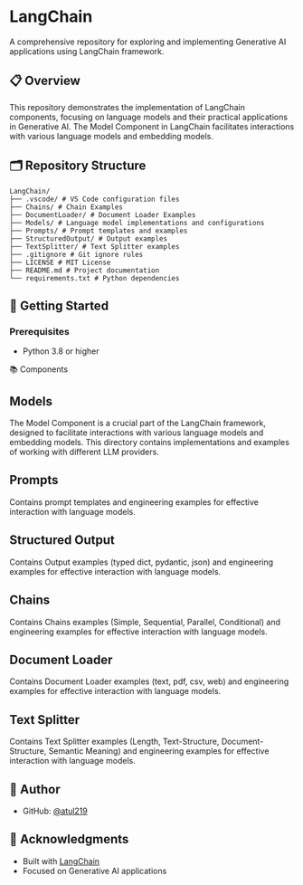 # LangChain

A comprehensive repository for exploring and implementing Generative AI applications using LangChain framework.

## 📋 Overview

This repository demonstrates the implementation of LangChain components, focusing on language models and their practical applications in Generative AI. The Model Component in LangChain facilitates interactions with various language models and embedding models.

## 🗂️ Repository Structure

```
LangChain/
├── .vscode/ # VS Code configuration files
├── Chains/ # Chain Examples
├── DocumentLoader/ # Document Loader Examples
├── Models/ # Language model implementations and configurations
├── Prompts/ # Prompt templates and examples
├── StructuredOutput/ # Output examples
├── TextSplitter/ # Text Splitter examples
├── .gitignore # Git ignore rules
├── LICENSE # MIT License
├── README.md # Project documentation
└── requirements.txt # Python dependencies
```

## 🚀 Getting Started

### Prerequisites

- Python 3.8 or higher


📚 Components
## Models
The Model Component is a crucial part of the LangChain framework, designed to facilitate interactions with various language models and embedding models. This directory contains implementations and examples of working with different LLM providers.

## Prompts
Contains prompt templates and engineering examples for effective interaction with language models.

## Structured Output
Contains Output examples (typed dict, pydantic, json) and engineering examples for effective interaction with language models.

## Chains
Contains Chains examples (Simple, Sequential, Parallel, Conditional) and engineering examples for effective interaction with language models.

## Document Loader
Contains Document Loader examples (text, pdf, csv, web) and engineering examples for effective interaction with language models.

## Text Splitter
Contains Text Splitter examples (Length, Text-Structure, Document-Structure, Semantic Meaning) and engineering examples for effective interaction with language models.


## 👤 Author

- GitHub: [@atul219](https://github.com/atul219)

## 🙏 Acknowledgments
- Built with [LangChain](https://www.langchain.com/)
- Focused on Generative AI applications